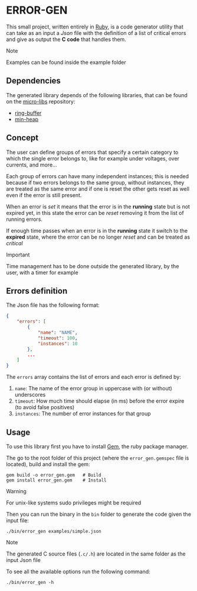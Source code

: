 # ERROR-GEN

This small project, written entirely in [Ruby](https://www.ruby-lang.org/it/), is a
code generator utility that can take as an input a *Json* file with the definition of a
list of critical errors and give as output the **C code** that handles them.

> [!NOTE]
> Examples can be found inside the example folder

## Dependencies

The generated library depends of the following libraries, that can be found on the [micro-libs](https://github.com/eagletrt/micro-libs) repository:
- [ring-buffer](https://github.com/eagletrt/micro-libs/tree/master/ring-buffer)
- [min-heap](https://github.com/eagletrt/micro-libs/tree/master/min-heap)

## Concept

The user can define groups of errors that specify a certain category to which the single error
belongs to, like for example under voltages, over currents, and more...

Each group of errors can have many independent instances; this is needed because if two errors
belongs to the same group, without instances, they are treated as the same error and if one is
reset the other gets reset as well even if the error is still present.

When an error is *set* it means that the error is in the **running** state but is
not expired yet, in this state the error can be *reset* removing it from the list of
running errors.

If enough time passes when an error is in the **running** state it switch to the **expired**
state, where the error can be no longer *reset* and can be treated as *critical*

> [!IMPORTANT]
> Time management has to be done outside the generated library, by the user, with a timer for example

## Errors definition

The Json file has the following format:
```json
{
    "errors": [
        {
            "name": "NAME",
            "timeout": 100,
            "instances": 10
        },
        ...
    ]
}
```

The `errors` array contains the list of errors and each error is defined by:
1. `name`: The name of the error group in uppercase with (or without) underscores
2. `timeout`: How much time should elapse (in ms) before the error expire (to avoid false positives)
3. `instances`: The number of error instances for that group

## Usage

To use this library first you have to install [Gem](https://rubygems.org/), the ruby
package manager.

The go to the root folder of this project (where the `error_gen.gemspec` file is located),
build and install the gem:
```shell
gem build -o error_gen.gem   # Build
gem install error_gen.gem    # Install
```

> [!WARNING]
> For unix-like systems sudo privileges might be required

Then you can run the binary in the `bin` folder to generate the code given the input file:
```shell
./bin/error_gen examples/simple.json
```

> [!NOTE]
> The generated C source files (`.c/.h`) are located in the same folder as the input Json file

To see all the available options run the following command:
```shell
./bin/error_gen -h
```
